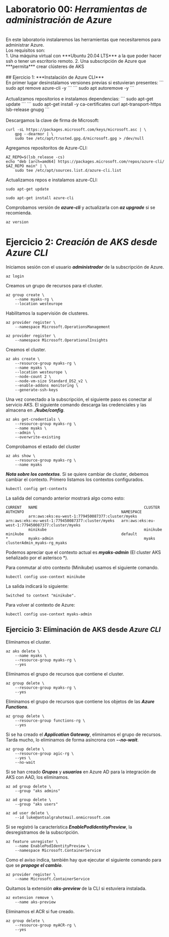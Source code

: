 # Laboratorio 00: ***Herramientas de administración de Azure***
<br />
En este laboratorio instalaremos las herramientas que necesitaremos para administrar Azure.
<br />
Los requisitos son:
<br />
1. Una máquina virtual con ***Ubuntu 20.04 LTS*** a la que poder hacer ssh o tener un escritorio remoto.
2. Una subscripción de Azure que ***permita*** crear clústeres de AKS
<br />
<br />
## Ejercicio 1: ***Instalación de Azure CLI***
<br />
En primer lugar desinstalamos versiones previas si estuvieran presentes:
```
sudo apt remove azure-cli -y
```
```
sudo apt autoremove -y
```
<br />
<br />
Actualizamos repositorios e instalamos dependencias:
```
sudo apt-get update
```
```
sudo apt-get install -y  ca-certificates curl apt-transport-https lsb-release gnupg
```
<br/>
<br/>
Descargamos la clave de firma de Microsoft:

```
curl -sL https://packages.microsoft.com/keys/microsoft.asc | \
    gpg --dearmor | \
    sudo tee /etc/apt/trusted.gpg.d/microsoft.gpg > /dev/null
```




Agregamos repositoritos de Azure-CLI:

```
AZ_REPO=$(lsb_release -cs) 
echo "deb [arch=amd64] https://packages.microsoft.com/repos/azure-cli/ $AZ_REPO main" | \
    sudo tee /etc/apt/sources.list.d/azure-cli.list
```




Actualizamos repos e instalamos azure-CLI:

```
sudo apt-get update
```
```
sudo apt-get install azure-cli
```




Comprobamos versión de ***azure-cli*** y actualizarla con ***az upgrade*** si se recomienda.

```
az version
```




# Ejercicio 2: ***Creación de AKS desde Azure CLI*** 

Iniciamos sesión con el usuario ***administrador*** de la subscripción de Azure.

```
az login
```




Creamos un grupo de recursos para el cluster.

```
az group create \
    --name myaks-rg \
    --location westeurope
```




Habilitamos la supervisión de clusteres.

```
az provider register \
    --namespace Microsoft.OperationsManagement

az provider register \
    --namespace Microsoft.OperationalInsights
```




Creamos el cluster. 

```
az aks create \
    --resource-group myaks-rg \
    --name myaks \
    --location westeurope \
    --node-count 2 \
    --node-vm-size Standard_DS2_v2 \
    --enable-addons monitoring \
    --generate-ssh-keys
```




Una vez conectado a la subscripción, el siguiente paso es conectar al servicio AKS. El siguiente comando descarga las credenciales y las almacena en ***./kube/config***.

```
az aks get-credentials \
    --resource-group myaks-rg \
    --name myaks \
    --admin \
    --overwrite-existing
```




Comprobamos el estado del cluster

```
az aks show \
    --resource-group myaks-rg \
    --name myaks
```




***Nota sobre los contextos***. Si se quiere cambiar de cluster, debemos cambiar el contexto. Primero listamos los contextos configurados.

```
kubectl config get-contexts
```




La salida del comando anterior mostrará algo como esto:
```
CURRENT   NAME                                               CLUSTER                                            AUTHINFO                                           NAMESPACE
          arn:aws:eks:eu-west-1:779450087377:cluster/myeks   arn:aws:eks:eu-west-1:779450087377:cluster/myeks   arn:aws:eks:eu-west-1:779450087377:cluster/myeks   
          minikube                                           minikube                                           minikube                                           default
*         myaks-admin                                        myaks                                              clusterAdmin_myaks-rg_myaks  
```

Podemos apreciar que el contexto actual es ***myaks-admin*** (El cluster AKS señalizado por el asterisco *).



Para conmutar al otro contexto (Minikube) usamos el siguiente comando.

```
kubectl config use-context minikube
```




La salida indicará lo siguiente:

```
Switched to context "minikube".
```




Para volver al contexto de Azure:

```
kubectl config use-context myaks-admin
```





## Ejercicio 3: Eliminación de AKS desde ***Azure CLI***

Eliminamos el cluster.

```
az aks delete \
    --name myaks \
    --resource-group myaks-rg \
    --yes
```




Eliminamos el grupo de recursos que contiene el cluster.

```
az group delete \
    --resource-group myaks-rg \
    --yes
```




Eliminamos el grupo de recursos que contiene los objetos de las ***Azure Functions***.

```
az group delete \
    --resource-group functions-rg \
    --yes
```




Si se ha creado el ***Application Gateway***, eliminamos el grupo de recursos. Tarda mucho, lo eliminamos de forma asíncrona con ***--no-wait***.

```
az group delete \
    --resource-group agic-rg \
    --yes \
    --no-wait
```




Si se han creado ***Grupos*** y ***usuarios*** en Azure AD para la integración de AKS con AAD, los eliminamos.

```
az ad group delete \
    --group "aks admins"

az ad group delete \
    --group "aks users"

az ad user delete \
    --id luke@antsalgrahotmail.onmicrosoft.com
```




Si se registró la característica ***EnablePodIdentityPreview***, la desregistramos de la subscripción.

```
az feature unregister \
    --name EnablePodIdentityPreview \
    --namespace Microsoft.ContainerService
```




Como el aviso indica, también hay que ejecutar el siguiente comando para que se ***propage el cambio***.

```
az provider register \
    --name Microsoft.ContainerService
```




Quitamos la extensión ***aks-preview*** de la CLI si estuviera instalada.

```
az extension remove \
    --name aks-preview
```




Eliminamos el ACR si fue creado.

```
az group delete \
    --resource-group myACR-rg \
    --yes
```